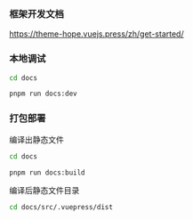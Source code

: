 ### 框架开发文档

https://theme-hope.vuejs.press/zh/get-started/

### 本地调试

```bash
cd docs

pnpm run docs:dev
```


### 打包部署

编译出静态文件

```bash
cd docs

pnpm run docs:build
```

编译后静态文件目录

```bash
cd docs/src/.vuepress/dist
```

